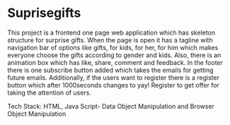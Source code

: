 # Suprisegifts



This project is a frontend one page web application which has skeleton structure for surprise gifts. When the page is open it has a tagline with navigation bar of options like gifts, for kids, for her, for him which makes everyone choose the gifts according to gender and kids. Also, there is an animation box which has like, share, comment and feedback. In the footer there is one subscribe button added which takes the emails for getting future emails. Additionally, if the users want to register there is a register button which after 1000seconds changes to yay! Register to get offer for taking the attention of users.

Tech Stack: HTML, Java Script- Data Object Manipulation and Browser Object Manipulation

